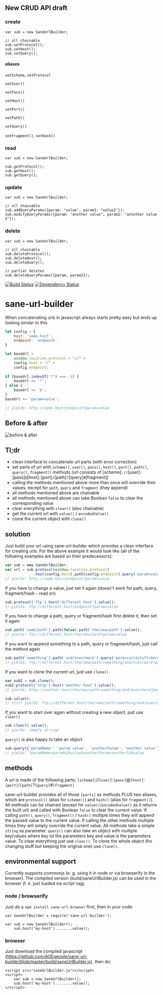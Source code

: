 ## New CRUD API draft

### create
```
var sub = new SaneUrlBuilder;

// all chainable
sub.setProtocol();
sub.setHost();
sub.setQuery();
```

#### aliases
 `setScheme`, `setProtocol`

`setUser()`

`setPass()` 

`setHost()`

`setPort()`

`setPath()`

`setQuery()`

`setFragment()`, `setHash()`

### read
```
var sub = new SaneUrlBuilder;

sub.getProtocol();
sub.getHost();
sub.getQuery();
```

### update
```
var sub = new SaneUrlBuilder;

// all chainable
sub.addQueryParams({param: "value", param2: "value2"});
sub.modifyQueryParams({param: "another value", param2: "antother value 2"});
```

### delete
```
var sub = new SaneUrlBuilder;

// all chainable
sub.deleteProtocol();
sub.deleteHost();
sub.deleteQuery();

// partial deletes
sub.deleteQueryParams({param, param2});
```


[![Build Status](https://travis-ci.org/AOEpeople/sane-url-builder.svg?branch=master)](https://travis-ci.org/AOEpeople/sane-url-builder)
[![Dependency Status](https://www.versioneye.com/user/projects/56f2657e35630e003e0a8018/badge.svg?style=flat)](https://www.versioneye.com/user/projects/56f2657e35630e003e0a8018)
# sane-url-builder

When concatenating urls in javascript always starts pretty easy but ends up looking similar to this
```javascript
let config = {
    host: 'some.host',
    endpoint: 'endpoint'
}

let baseUrl =
    window.location.protocol + "//" +
    config.host + "/" +
    config.endpoint;
    
if (baseUrl.indexOf('?') === -1) {
    baseUrl += '?';
} else {
    baseUrl += '&';
}
baseUrl += 'param=value';

// yields: http://some.host/endpoint?param=value
```
## Before & after
![before & after](http://i.imgur.com/gnCygiK.png)

## Tl;dr
* clean interface to concatenate url parts (with error correction)
* set parts of url with `scheme()`, `user()`, `pass()`, `host()`, `port()`, `path()`, `query()`, `fragment()` methods (url consists of [scheme]`://`[user]`:`[pass]`@`[host]`:`[port]`/`[path]`?`[query]`#`[fragment])
* calling the methods mentioned above more than once will override their values, except for `path`, `query` and `fragment` (they append)
* all methods mentioned above are chainable
* all methods mentioned above can take Boolean `false` to clear the corresponding value
* clear everything with `clear()` (also chainable)
* get the current url with `value()` / `encodedValue()`
* clone the current object with `clone()`

## solution
Just build your url using sane-url-builder which provides a clean interface for creating urls. For the above example it would look like (all of the following examples are based on their predecessors):

```javascript
var sub = new SaneUrlBuilder;
var url = sub.protocol(window.location.protocol)
             .host(config.host).path(config.endpoint).query('param=value').value();
// yields: http://some.host/endpoint?param=value
```

If you have to change a value, just set it again (doesn't work for path, query, fragment/hash - read on)
```javascript
sub.protocol('ftp').host('different.host').value();
// yields: ftp://different.host/endpoint?param=value
```

If you have to change a path, query or fragment/hash first delete it, then set it again
```javascript
sub.path('some/path').path(false).path('the/new/path').value();
// yields: ftp://different.host/the/new/path?param=value
```

If you want to append something to a path, query or fragment/hash, just call the method again
```javascript
sub.path('something').path('and/even/more').query('more=cool&stuff=here').value();
// yields: ftp://different.host/the/new/path/something/and/even/more?param=value&more=cool&stuff=here
```
If you want to clone the current url, just use `clone()`
```javascript
var sub2 = sub.clone();
sub2.protocol('http').host('another-host').value();
// yields: http://another-host/the/new/path/something/and/even/more?param=value&more=cool&stuff=here

sub.value();
// still yields: ftp://different.host/the/new/path/something/and/even/more?param=value&more=cool&stuff=here
```

If you want to start over again without creating a new object, just use `clear()`
```javascript
sub.clear().value();
// yields: (empty string)
```

`query()` is also happy to take an object
```javascript
sub.query({'paramName': 'param value', 'anotherParam': 'another value'}).encodedValue();
// yields: ?paramName=param%20value&anotherParam=another%20value
```

## methods
A url is made of the following parts:
`[scheme]`://`[user]`:`[pass]`@`[host]`:`[port]`/`[path]`?`[query]`#`[fragment]`

sane-url-builder provides all of those `[parts]` as methods PLUS two aliases, which are `protocol()` (alias for `scheme()`) and `hash()` (alias for `fragment()`). All methods can be chained (except for `value()`/`encodedValue()` as it returns the built url) and called with Boolean `false` to clear the current value. If calling `path()`, `query()`, `fragment()` / `hash()` multiple times they will append the passed value to the current value. If calling the other methods multiple times they will simply override the current value. All methods take a simple `string` as parameter. `query()` can also take an object with multiple key/values where key ist the parameters key and value is the parameters value. To clear everything just use `clear()`. To clone the whole object (for changing stuff but keeping the original one) use `clone()`.

## environmental support
Currently supports commonjs (e. g. using it in node or via browserify in the browser). The compiled version (build/saneUrlBuilder.js) can be used in the browser (f. e. just loaded via script-tag).

### node / browserify
Just do a `npm install sane-url-browser` first, then in your code:
```
var SaneUrlBuilder = require('sane-url-builder');

var sub = new SaneUrlBuilder();
    sub.host('my-host')........value();
```

### browser
Just download the compiled javascript (https://github.com/AOEpeople/sane-url-builder/blob/master/build/saneUrlBuilder.js), then do:
```
<script src="saneUrlBuilder.js"></script>
<script>
    var sub = new SaneUrlBuilder();
    sub.host('my-host')........value();
</script>
```

